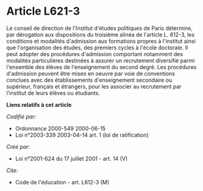 # Article L621-3

Le conseil de direction de l'Institut d'études politiques de Paris détermine, par dérogation aux dispositions du troisième
alinéa de l'article L. 612-3, les conditions et modalités d'admission aux formations propres à l'institut ainsi que
l'organisation des études, des premiers cycles à l'école doctorale. Il peut adopter des procédures d'admission comportant
notamment des modalités particulières destinées à assurer un recrutement diversifié parmi l'ensemble des élèves de
l'enseignement du second degré. Les procédures d'admission peuvent être mises en oeuvre par voie de conventions conclues avec
des établissements d'enseignement secondaire ou supérieur, français et étrangers, pour les associer au recrutement par
l'institut de leurs élèves ou étudiants.

**Liens relatifs à cet article**

_Codifié par_:

  - Ordonnance 2000-549 2000-06-15
  - Loi n°2003-339 2003-04-14 art. 1 (loi de ratification)

_Créé par_:

  - Loi n°2001-624 du 17 juillet 2001 - art. 14 (V)

_Cite_:

  - Code de l'éducation - art. L612-3 (M)
